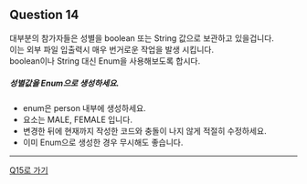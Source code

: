 ## Question 14

대부분의 참가자들은 성별을 boolean 또는 String 값으로 보관하고 있을겁니다.<br>이는 외부 파일 입출력시 매우 번거로운 작업을 발생 시킵니다.<br>
boolean이나 String 대신 Enum을 사용해보도록 합시다.

##### 성별값을 Enum으로 생성하세요.
- enum은 person 내부에 생성하세요.
- 요소는 MALE, FEMALE 입니다.
- 변경한 뒤에 현재까지 작성한 코드와 충돌이 나지 않게 적절히 수정하세요.
- 이미 Enum으로 생성한 경우 무시해도 좋습니다.

* * *

[Q15로 가기](Q15.md)
